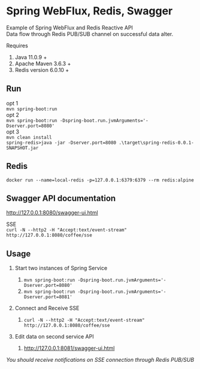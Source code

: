 # Spring WebFlux, Redis, Swagger

Example of Spring WebFlux and Redis Reactive API  
Data flow through Redis PUB/SUB channel on successful data alter.

Requires 
1) Java 11.0.9 +
2) Apache Maven 3.6.3 +  
3) Redis version 6.0.10 + 
## Run
opt 1  
`mvn spring-boot:run`  
opt 2  
`mvn spring-boot:run -Dspring-boot.run.jvmArguments='-Dserver.port=8080'`  
opt 3  
`mvn clean install`  
`spring-redis>java -jar -Dserver.port=8080 .\target\spring-redis-0.0.1-SNAPSHOT.jar`

## Redis
`docker run --name=local-redis -p=127.0.0.1:6379:6379 --rm redis:alpine`

## Swagger API documentation
http://127.0.0.1:8080/swagger-ui.html

SSE  
`curl -N --http2 -H "Accept:text/event-stream" http://127.0.0.1:8080/coffee/sse`


## Usage

1) Start two instances of Spring Service
    1) `mvn spring-boot:run -Dspring-boot.run.jvmArguments='-Dserver.port=8080'`
    2) `mvn spring-boot:run -Dspring-boot.run.jvmArguments='-Dserver.port=8081'`
2) Connect and Receive SSE
    1) `curl -N --http2 -H "Accept:text/event-stream" http://127.0.0.1:8080/coffee/sse`
   
3) Edit data on second service API
    1) http://127.0.0.1:8081/swagger-ui.html
    
_You should receive notifications on SSE connection through Redis PUB/SUB_